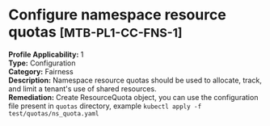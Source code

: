 # Configure namespace resource quotas <small>[MTB-PL1-CC-FNS-1] </small>
**Profile Applicability:** 
1 <br>
**Type:** 
Configuration <br>
**Category:** 
Fairness <br>
**Description:** 
Namespace resource quotas should be used to allocate, track, and limit a tenant&#39;s use of shared resources. <br>
**Remediation:**
Create ResourceQuota object, you can use the configuration file present in `quotas` directory, example `kubectl apply -f test/quotas/ns_quota.yaml` <br>

